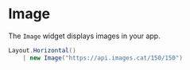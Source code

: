 # Image

<Ingress Text="Display images with automatic loading, responsive sizing, and proper accessibility features for rich visual content." />

The `Image` widget displays images in your app.

```csharp demo-below 
Layout.Horizontal()
    | new Image("https://api.images.cat/150/150")
```

<WidgetDocs Type="Ivy.Image" ExtensionTypes="Ivy.ImageExtensions" SourceUrl="https://github.com/Ivy-Interactive/Ivy-Framework/blob/main/Ivy/Widgets/Primitives/Image.cs"/>
